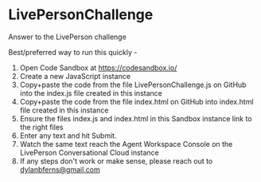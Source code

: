 # LivePersonChallenge
Answer to the LivePerson challenge

Best/preferred way to run this quickly -
1. Open Code Sandbox at https://codesandbox.io/
2. Create a new JavaScript instance
3. Copy+paste the code from the file LivePersonChallenge.js on GitHub into the index.js file created in this instance
4. Copy+paste the code from the file index.html on GitHub into index.html file created in this instance
5. Ensure the files index.js and index.html in this Sandbox instance link to the right files
6. Enter any text and hit Submit.
7. Watch the same text reach the Agent Workspace Console on the LivePerson Conversational Cloud instance
8. If any steps don't work or make sense, please reach out to dylanbferns@gmail.com

